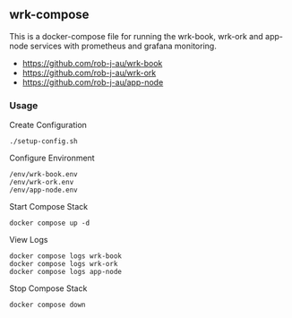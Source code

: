 ## wrk-compose

This is a docker-compose file for running the wrk-book, wrk-ork and app-node services with prometheus and grafana monitoring.

- https://github.com/rob-j-au/wrk-book
- https://github.com/rob-j-au/wrk-ork
- https://github.com/rob-j-au/app-node





### Usage

Create Configuration

```
./setup-config.sh
```

Configure Environment

```
/env/wrk-book.env
/env/wrk-ork.env
/env/app-node.env
```


Start Compose Stack

```
docker compose up -d
```

View Logs

```
docker compose logs wrk-book
docker compose logs wrk-ork
docker compose logs app-node
```

Stop Compose Stack

```
docker compose down
```

